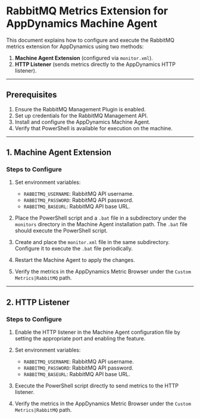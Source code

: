 # RabbitMQ Metrics Extension for AppDynamics Machine Agent

This document explains how to configure and execute the RabbitMQ metrics extension for AppDynamics using two methods:

1. **Machine Agent Extension** (configured via `monitor.xml`).
2. **HTTP Listener** (sends metrics directly to the AppDynamics HTTP listener).

---

## Prerequisites

1. Ensure the RabbitMQ Management Plugin is enabled.
2. Set up credentials for the RabbitMQ Management API.
3. Install and configure the AppDynamics Machine Agent.
4. Verify that PowerShell is available for execution on the machine.

---

## 1. Machine Agent Extension

### Steps to Configure

1. Set environment variables:
   - `RABBITMQ_USERNAME`: RabbitMQ API username.
   - `RABBITMQ_PASSWORD`: RabbitMQ API password.
   - `RABBITMQ_BASEURL`: RabbitMQ API base URL.

2. Place the PowerShell script and a `.bat` file in a subdirectory under the `monitors` directory in the Machine Agent installation path. The `.bat` file should execute the PowerShell script.

3. Create and place the `monitor.xml` file in the same subdirectory. Configure it to execute the `.bat` file periodically.

4. Restart the Machine Agent to apply the changes.

5. Verify the metrics in the AppDynamics Metric Browser under the `Custom Metrics|RabbitMQ` path.

---

## 2. HTTP Listener

### Steps to Configure

1. Enable the HTTP listener in the Machine Agent configuration file by setting the appropriate port and enabling the feature.

2. Set environment variables:
   - `RABBITMQ_USERNAME`: RabbitMQ API username.
   - `RABBITMQ_PASSWORD`: RabbitMQ API password.
   - `RABBITMQ_BASEURL`: RabbitMQ API base URL.

3. Execute the PowerShell script directly to send metrics to the HTTP listener.

4. Verify the metrics in the AppDynamics Metric Browser under the `Custom Metrics|RabbitMQ` path.